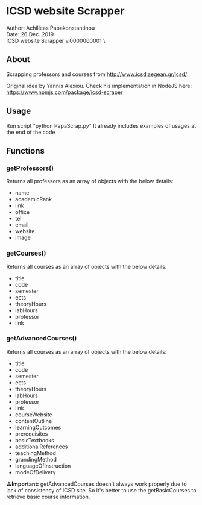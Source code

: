 # ICSD website Scrapper
Author: Achilleas Papakonstantinou \
Date: 26 Dec. 2019 \
ICSD website Scrapper v.0000000001 \

## About
Scrapping professors and courses from http://www.icsd.aegean.gr/icsd/

Original idea by Yannis Alexiou. 
Check his implementation in NodeJS here: https://www.npmjs.com/package/icsd-scraper

## Usage
Run script "python PapaScrap.py"
It already includes examples of usages at the end of the code

## Functions
### getProfessors()
Returns all professors as an array of objects with the below details:
* name
* academicRank
* link
* office
* tel
* email
* website
* image
### getCourses()
Returns all courses as an array of objects with the below details:
* title
* code
* semester
* ects
* theoryHours
* labHours
* professor
* link
### getAdvancedCourses()
Returns all courses as an array of objects with the below details:
* title
* code
* semester
* ects
* theoryHours
* labHours
* professor
* link
* courseWebsite
* contentOutline
* learningOutcomes
* prerequisites
* basicTextbooks
* additionalReferences
* teachingMethod
* grandingMethod
* languageOfInstruction
* modeOfDelivery

**⚠️Ιmportant:** getAdvancedCourses doesn't always work properly due to lack of consistency of ICSD site. So it's better to use the getBasicCourses to retrieve basic course information.
